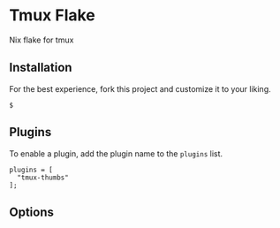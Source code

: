 # Tmux Flake

Nix flake for tmux

## Installation

For the best experience, fork this project and customize it to your liking.

```
$ 
```
## Plugins

To enable a plugin, add the plugin name to the `plugins` list.

```
plugins = [
  "tmux-thumbs"
];
```

## Options


